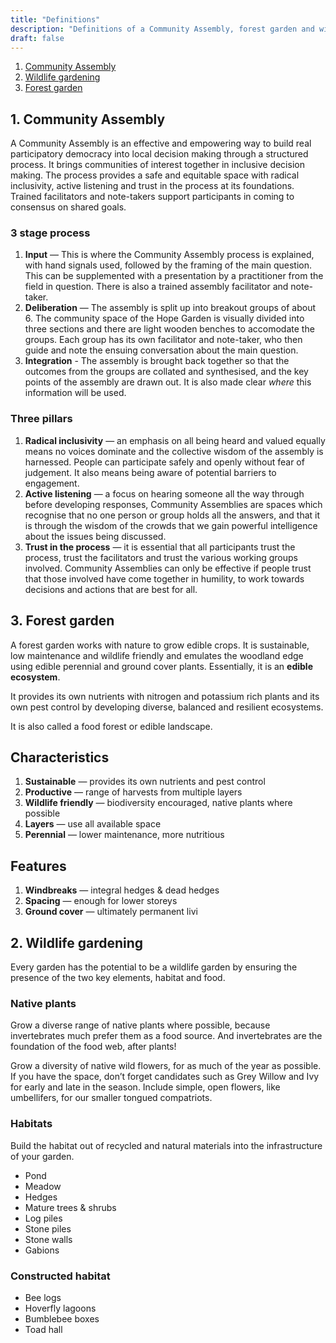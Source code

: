 ```yaml
---
title: "Definitions"
description: "Definitions of a Community Assembly, forest garden and wildlife garden"
draft: false
---
```


1. [Community Assembly](#1-community-assembly)
2. [Wildlife gardening](#2-wildlife-gardening)
3. [Forest garden](#3-forest-garden)

## 1. Community Assembly

A Community Assembly is an effective and empowering way to build real participatory democracy into local decision making through a structured process. It  brings communities of interest together in inclusive decision making. The process provides a safe and equitable space with radical inclusivity, active listening and trust in the process at its foundations. Trained facilitators and note-takers support participants in coming to consensus on shared goals.

### 3 stage process

1. **Input** — This is where the Community Assembly process is explained, with hand signals used, followed by the framing of the main question. This can be supplemented with a presentation by a practitioner from the field in question. There is also a trained assembly facilitator and note-taker.
2. **Deliberation** — The assembly is split up into breakout groups of about 6. The community space of the Hope Garden is visually divided into three sections and there are light wooden benches to accomodate the groups. Each group has its own facilitator and note-taker, who then guide and note the ensuing conversation about the main question.
3. **Integration** - The assembly is brought back together so that the outcomes from the groups are collated and synthesised, and the key points of the assembly are drawn out. It is also made clear _where_ this information will be used.

### Three pillars

1. **Radical inclusivity** — an emphasis on all being heard and valued equally means no voices dominate and the collective wisdom of the assembly is harnessed. People can participate safely and openly without fear of judgement. It also means being aware of potential barriers to engagement.
2. **Active listening** — a focus on hearing someone all the way through before developing responses, Community Assemblies are spaces which recognise that no one person or group holds all the answers, and that it is through the wisdom of the crowds that we gain powerful intelligence about the issues being discussed.
3. **Trust in the process** — it is essential that all participants trust the process, trust the facilitators and trust the various working groups involved. Community Assemblies can only be effective if people trust that those involved have come together in humility, to work towards decisions and actions that are best for all.

## 3. Forest garden

A forest garden works with nature to grow edible crops. It is sustainable, low maintenance and wildlife friendly and emulates the woodland edge using edible perennial and ground cover plants. Essentially, it is an **edible ecosystem**. 

It provides its own nutrients with nitrogen and potassium rich plants and its own pest control by developing diverse, balanced and resilient ecosystems.

It is also called a food forest or edible landscape.

## Characteristics

1. **Sustainable** — provides its own nutrients and pest control
2. **Productive** — range of harvests from multiple layers
3. **Wildlife friendly** — biodiversity encouraged, native plants where possible
4. **Layers** — use all available space
5. **Perennial** — lower maintenance, more nutritious

## Features

1. **Windbreaks** — integral hedges & dead hedges
2. **Spacing** — enough for lower storeys
3. **Ground cover** — ultimately permanent livi

## 2. Wildlife gardening

Every garden has the potential to be a wildlife garden by ensuring the presence of the two key elements, habitat and food.

### Native plants

Grow a diverse range of native plants where possible, because invertebrates much prefer them as a food source. And invertebrates are the foundation of the food web, after plants!

Grow a diversity of native wild flowers, for as much of the year as possible. If you have the space, don’t forget candidates such as Grey Willow and Ivy for early and late in the season. Include simple, open flowers, like umbellifers, for our smaller tongued compatriots.

### Habitats

Build the habitat out of recycled and natural materials into the infrastructure of your garden.

* Pond
* Meadow
* Hedges
* Mature trees & shrubs
* Log piles
* Stone piles
* Stone walls
* Gabions

### Constructed habitat

* Bee logs
* Hoverfly lagoons
* Bumblebee boxes
* Toad hall


